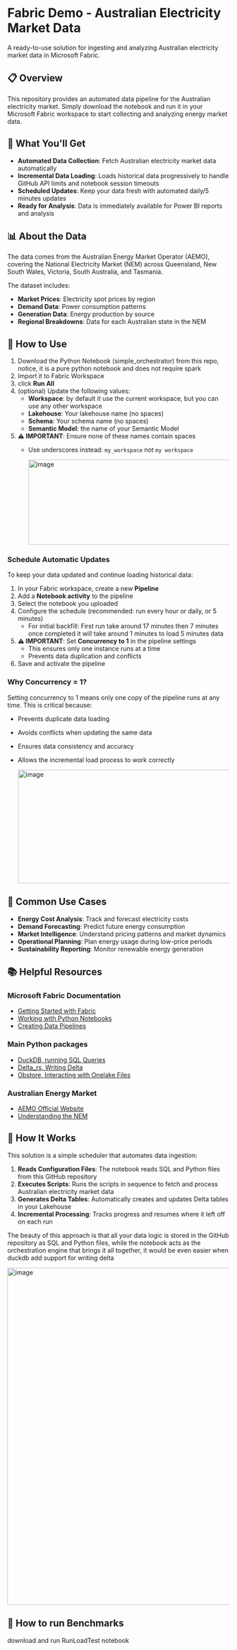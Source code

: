# Fabric Demo - Australian Electricity Market Data

A ready-to-use solution for ingesting and analyzing Australian electricity market data in Microsoft Fabric.

## 📋 Overview

This repository provides an automated data pipeline for the Australian electricity market. Simply download the notebook and run it in your Microsoft Fabric workspace to start collecting and analyzing energy market data.

## 🎯 What You'll Get

- **Automated Data Collection**: Fetch Australian electricity market data automatically
- **Incremental Data Loading**: Loads historical data progressively to handle GitHub API limits and notebook session timeouts
- **Scheduled Updates**: Keep your data fresh with automated daily/5 minutes updates
- **Ready for Analysis**: Data is immediately available for Power BI reports and analysis

## 📊 About the Data

The data comes from the Australian Energy Market Operator (AEMO), covering the National Electricity Market (NEM) across Queensland, New South Wales, Victoria, South Australia, and Tasmania.

The dataset includes:
- **Market Prices**: Electricity spot prices by region
- **Demand Data**: Power consumption patterns
- **Generation Data**: Energy production by source
- **Regional Breakdowns**: Data for each Australian state in the NEM

## 🚀 How to Use


1. Download the Python Notebook (simple_orchestrator) from this repo, notice, it is a pure python notebook and does not require spark
2. Import it to Fabric Workspace
3.  click **Run All**
4. (optional) Update the following values:
   - **Workspace**: by default it use the current workspace, but you can use any other workspace
   - **Lakehouse**: Your lakehouse name (no spaces)
   - **Schema**: Your schema name (no spaces)
   - **Semantic Model**: the name of your Semantic Model
5. **⚠️ IMPORTANT**: Ensure none of these names contain spaces
   - Use underscores instead: `my_workspace` not `my workspace`

     <img width="1352" height="193" alt="image" src="https://github.com/user-attachments/assets/c26546a7-29e3-49a3-93ba-d73724bc27e3" />

###  Schedule Automatic Updates

To keep your data updated and continue loading historical data:

1. In your Fabric workspace, create a new **Pipeline**
2. Add a **Notebook activity** to the pipeline
3. Select the notebook you uploaded
4. Configure the schedule (recommended: run every hour or daily, or 5 minutes)
   - For initial backfill: First run take around 17 minutes then 7 minutes once completed it will take around 1 minutes to load 5 minutes data
5. **⚠️ IMPORTANT**: Set **Concurrency to 1** in the pipeline settings
   - This ensures only one instance runs at a time
   - Prevents data duplication and conflicts
6. Save and activate the pipeline

### Why Concurrency = 1?

Setting concurrency to 1 means only one copy of the pipeline runs at any time. This is critical because:
- Prevents duplicate data loading
- Avoids conflicts when updating the same data
- Ensures data consistency and accuracy
- Allows the incremental load process to work correctly

  <img width="836" height="257" alt="image" src="https://github.com/user-attachments/assets/4ef043b8-fc33-466e-905b-f246b0819aca" />



## 🔧 Common Use Cases

- **Energy Cost Analysis**: Track and forecast electricity costs
- **Demand Forecasting**: Predict future energy consumption
- **Market Intelligence**: Understand pricing patterns and market dynamics
- **Operational Planning**: Plan energy usage during low-price periods
- **Sustainability Reporting**: Monitor renewable energy generation

## 📚 Helpful Resources

### Microsoft Fabric Documentation
- [Getting Started with Fabric](https://learn.microsoft.com/en-us/fabric/get-started/)
- [Working with Python Notebooks](https://learn.microsoft.com/en-us/fabric/data-engineering/using-python-experience-on-notebook)
- [Creating Data Pipelines](https://learn.microsoft.com/en-us/fabric/data-factory/create-first-pipeline-with-sample-data)

### Main Python packages
- [DuckDB, running SQL Queries](https://duckdb.org/)
- [Delta_rs, Writing Delta](https://delta-io.github.io/delta-rs/)
- [Obstore, Interacting with Onelake Files](https://github.com/developmentseed/obstore)

### Australian Energy Market
- [AEMO Official Website](https://aemo.com.au/)
- [Understanding the NEM](https://aemo.com.au/en/energy-systems/electricity/national-electricity-market-nem)




## 🔧 How It Works

This solution is a simple scheduler that automates data ingestion:

1. **Reads Configuration Files**: The notebook reads SQL and Python files from this GitHub repository
2. **Executes Scripts**: Runs the scripts in sequence to fetch and process Australian electricity market data
3. **Generates Delta Tables**: Automatically creates and updates Delta tables in your Lakehouse
4. **Incremental Processing**: Tracks progress and resumes where it left off on each run

The beauty of this approach is that all your data logic is stored in the GitHub repository as SQL and Python files, while the notebook acts as the orchestration engine that brings it all together, it would be even easier when duckdb add support for writing delta

<img width="1502" height="763" alt="image" src="https://github.com/user-attachments/assets/4f41bb98-637a-4781-a868-c97b317e4e6b" />


## 🔧 How to run Benchmarks

download and run RunLoadTest notebook
